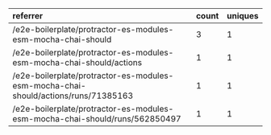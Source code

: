 | referrer                                                                           | count | uniques |
| :--------------------------------------------------------------------------------- | :---- | :------ |
| /e2e-boilerplate/protractor-es-modules-esm-mocha-chai-should                       | 3     | 1       |
| /e2e-boilerplate/protractor-es-modules-esm-mocha-chai-should/actions               | 1     | 1       |
| /e2e-boilerplate/protractor-es-modules-esm-mocha-chai-should/actions/runs/71385163 | 1     | 1       |
| /e2e-boilerplate/protractor-es-modules-esm-mocha-chai-should/runs/562850497        | 1     | 1       |